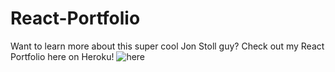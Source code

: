 # React-Portfolio

Want to learn more about this super cool Jon Stoll guy? Check out my React Portfolio here on Heroku! ![here](https://gentle-sands-44527.herokuapp.com/)
